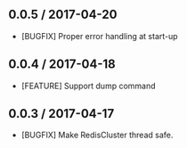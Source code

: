 ## 0.0.5 / 2017-04-20
* [BUGFIX] Proper error handling at start-up

## 0.0.4 / 2017-04-18
* [FEATURE] Support dump command

## 0.0.3 / 2017-04-17
* [BUGFIX] Make RedisCluster thread safe.
